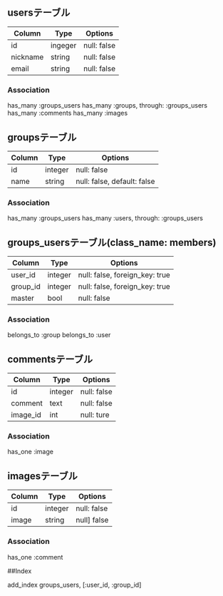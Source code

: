 ## usersテーブル
<!--
groupsと多対多の関係
TODO:
user削除時の挙動、投稿済みのコメント（イメージ）は残してnull時のデフォルトname表示が必要？
削除時のnull専用のuserを予め登録しておく？要調査だがひとまず保留、あとで修正対応かも。
 -->
|Column|Type|Options|
|------|----|-------|
|id|ingeger|null: false|
|nickname|string|null: false|
|email|string|null: false|

### Association
has_many :groups_users
has_many :groups, through: :groups_users
has_many :comments
has_many :images

## groupsテーブル

|Column|Type|Options|
|------|----|-------|
|id|integer|null: false|
|name|string|null: false, default: false|

### Association
has_many :groups_users
has_many :users, through: :groups_users

## groups_usersテーブル(class_name: members)

<!-- 
グループ編集件をどのように設定するか。
グループ作成userのmastar判定をtrueとし権限を与える
フォームから追加されたメンバーにはデフォルト設定のfalseを入れる
もし必要ないなら（全員mastarにするなどの場合）mastarカラムは後々削除
 -->

|Column|Type|Options|
|------|----|-------|
|user_id|integer|null: false, foreign_key: true|
|group_id|integer|null: false, foreign_key: true|
|master|bool|null: false|

### Association
belongs_to :group
belongs_to :user

## commentsテーブル
<!-- 
userを削除した時紐付けがどうなるのか。
通常表示するuser.nameをどうすれば良いか。
 -->

|Column|Type|Options|
|------|----|-------|
|id|integer|null: false|
|comment|text|null: false|
|image_id|int|null: ture|

### Association
has_one :image


## imagesテーブル

<!-- 
要gem
Avatar?もしくは記事が出てくるCarrierWaveを試してみる？
 -->

|Column|Type|Options|
|------|----|-------|
|id|integer|null: false|
|image|string|null] false|

### Association
has_one :comment

##Index
<!-- 
書込み頻度が低く（一度作成したグループの編集頻度は低いはず？）
呼び出しが多く、それぞれのカラムの値の種類が多い
 -->

add_index groups_users, [:user_id, :group_id]